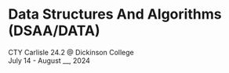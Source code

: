 # Data Structures And Algorithms (DSAA/DATA) 
CTY Carlisle 24.2 @ Dickinson College <br>
July 14 - August __, 2024
